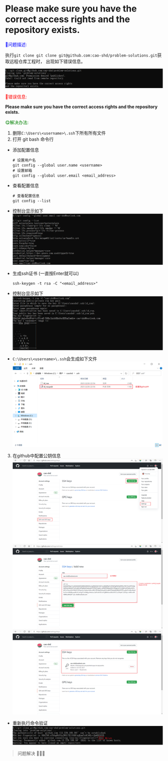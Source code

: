 # Please make sure you have the correct access rights  and the repository exists.

<font color="blue">😤问题描述: </font>

执行`git clone git clone git@github.com:cao-shd/problem-solutions.git`获取远程仓库工程时， 出现如下错误信息。

![错误信息](./images/20210226-222044.png)

<font color="red">🤨错误信息: </font>

**Please make sure you have the correct access rights and the repository exists.**

<font color="green">😋解决办法: </font>

1. 删除`C:\Users\<username>\.ssh`下所有所有文件
2. 打开 git bash 命令行

+ 添加配置信息
  ```
  # 设置用户名
  git config --global user.name <username>
  # 设置邮箱
  git config --global user.email <email_address>
  ```

+ 查看配置信息
  ```
  # 查看配置信息
  git config --list
  ```

+ 控制台显示如下
  ![配置信息](./images/20210226-224257.png)

+ 生成ssh证书 (一直按Enter就可以)

  ```
  ssh-keygen -t rsa -C "<email_address>"
  ```

+ 控制台显示如下
  ![生成ssh证书](./images/20210226-225056.png)

+ `C:\Users\<username>\.ssh`会生成如下文件
  ![证书文件路径](./images/20210226-231438.png)

3. 在github中配置公钥信息
   ![配置公钥位置](./images/20210226-230027.png)
   ![配置公钥](./images/20210226-231159.png)
   ![配置完成](./images/20210226-231315.png)

+ 重新执行命令验证
  ![](./images/20210226-231646.png)

> 问题解决 🎉🎉🎉

